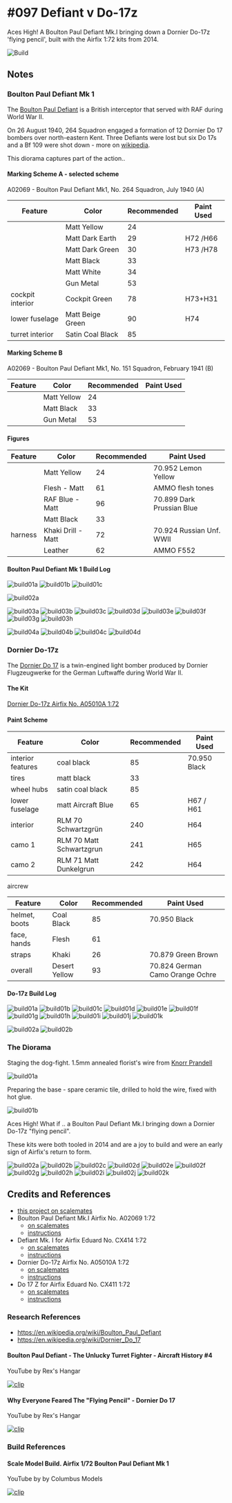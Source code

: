 # #097 Defiant v Do-17z

Aces High! A Boulton Paul Defiant Mk.I bringing down a Dornier Do-17z 'flying pencil', built with the Airfix 1:72 kits from 2014.

![Build](./assets/DefiantMkIvDo17z_build.jpg?raw=true)

## Notes

### Boulton Paul Defiant Mk 1

The [Boulton Paul Defiant](https://en.wikipedia.org/wiki/Boulton_Paul_Defiant) is a British interceptor that served with RAF during World War II.

On 26 August 1940, 264 Squadron engaged a formation of 12 Dornier Do 17 bombers over north-eastern Kent.
Three Defiants were lost but six Do 17s and a Bf 109 were shot down - more on [wikipedia](https://en.wikipedia.org/wiki/Boulton_Paul_Defiant#Air_combat).

This diorama captures part of the action..

#### Marking Scheme A - selected scheme

A02069 - Boulton Paul Defiant Mk1, No. 264 Squadron, July 1940 (A)

| Feature               | Color                | Recommended | Paint Used |
|-----------------------|----------------------|-------------|------------|
|                       | Matt Yellow          | 24            |          |
|                       | Matt Dark Earth      | 29            | H72 /H66  |
|                       | Matt Dark Green      | 30            | H73 /H78  |
|                       | Matt Black           | 33            |          |
|                       | Matt White           | 34            |          |
|                       | Gun Metal            | 53            |          |
| cockpit interior      | Cockpit Green        | 78            | H73+H31  |
| lower fuselage        | Matt Beige Green     | 90            | H74      |
| turret interior       | Satin Coal Black     | 85            |          |

#### Marking Scheme B

A02069 - Boulton Paul Defiant Mk1, No. 151 Squadron, February 1941 (B)

| Feature               | Color                | Recommended | Paint Used |
|-----------------------|----------------------|-------------|------------|
|                       | Matt Yellow          | 24  | |
|                       | Matt Black           | 33  | |
|                       | Gun Metal            | 53  | |

#### Figures

| Feature               | Color                | Recommended | Paint Used |
|-----------------------|----------------------|-------------|------------|
|                       | Matt Yellow          | 24          | 70.952 Lemon Yellow |
|                       | Flesh - Matt         | 61          | AMMO flesh tones  |
|                       | RAF Blue - Matt      | 96          | 70.899 Dark Prussian Blue |
|                       | Matt Black           | 33          | |
| harness               | Khaki Drill - Matt   | 72          | 70.924 Russian Unf. WWII |
|                       | Leather              | 62          | AMMO F552 |

#### Boulton Paul Defiant Mk 1 Build Log

![build01a](./assets/defiant/build01a.jpg?raw=true)
![build01b](./assets/defiant/build01b.jpg?raw=true)
![build01c](./assets/defiant/build01c.jpg?raw=true)

![build02a](./assets/defiant/build01a.jpg?raw=true)

![build03a](./assets/defiant/build03a.jpg?raw=true)
![build03b](./assets/defiant/build03b.jpg?raw=true)
![build03c](./assets/defiant/build03c.jpg?raw=true)
![build03d](./assets/defiant/build03d.jpg?raw=true)
![build03e](./assets/defiant/build03e.jpg?raw=true)
![build03f](./assets/defiant/build03f.jpg?raw=true)
![build03g](./assets/defiant/build03g.jpg?raw=true)
![build03h](./assets/defiant/build03h.jpg?raw=true)

![build04a](./assets/defiant/build04a.jpg?raw=true)
![build04b](./assets/defiant/build04b.jpg?raw=true)
![build04c](./assets/defiant/build04c.jpg?raw=true)
![build04d](./assets/defiant/build04d.jpg?raw=true)

### Dornier Do-17z

The [Dornier Do 17](https://en.wikipedia.org/wiki/Dornier_Do_17) is a twin-engined light bomber produced by Dornier Flugzeugwerke for the German Luftwaffe during World War II.

#### The Kit

[Dornier Do-17z Airfix No. A05010A 1:72](https://www.scalemates.com/kits/airfix-a05010a-dornier-do-17z--1396804)

#### Paint Scheme

| Feature               | Color                    | Recommended | Paint Used   |
|-----------------------|--------------------------|-------------|--------------|
| interior features     | coal black               | 85          | 70.950 Black |
| tires                 | matt black               | 33          |              |
| wheel hubs            | satin coal black         | 85          |              |
| lower fuselage        | matt Aircraft Blue       | 65          | H67 / H61    |
| interior              | RLM 70 Schwartzgrün      | 240         | H64          |
| camo 1                | RLM 70 Matt Schwartzgrun | 241         | H65          |
| camo 2                | RLM 71 Matt Dunkelgrun   | 242         | H64          |

aircrew

| Feature               | Color                | Recommended | Paint Used |
|-----------------------|----------------------|-------------|------------|
| helmet, boots         | Coal Black           |  85           | 70.950 Black           |
| face, hands           | Flesh                |  61           |            |
| straps                | Khaki                |  26           | 70.879 Green Brown           |
| overall               | Desert Yellow        |  93           | 70.824 German Camo Orange Ochre           |

#### Do-17z Build Log

![build01a](./assets/do17z/build01a.jpg?raw=true)
![build01b](./assets/do17z/build01b.jpg?raw=true)
![build01c](./assets/do17z/build01c.jpg?raw=true)
![build01d](./assets/do17z/build01d.jpg?raw=true)
![build01e](./assets/do17z/build01e.jpg?raw=true)
![build01f](./assets/do17z/build01f.jpg?raw=true)
![build01g](./assets/do17z/build01g.jpg?raw=true)
![build01h](./assets/do17z/build01h.jpg?raw=true)
![build01i](./assets/do17z/build01i.jpg?raw=true)
![build01j](./assets/do17z/build01j.jpg?raw=true)
![build01k](./assets/do17z/build01k.jpg?raw=true)

![build02a](./assets/do17z/build02a.jpg?raw=true)
![build02b](./assets/do17z/build02b.jpg?raw=true)

### The Diorama

Staging the dog-fight. 1.5mm annealed florist's wire from [Knorr Prandell](https://www.knorrprandell.com)

![build01a](./assets/dio/build01a.jpg?raw=true)

Preparing the base - spare ceramic tile, drilled to hold the wire, fixed with hot glue.

![build01b](./assets/dio/build01b.jpg?raw=true)

Aces High! What if .. a Boulton Paul Defiant Mk.I bringing down a Dornier Do-17z "flying pencil".

These kits were both tooled in 2014 and are a joy to build and were an early sign of Airfix's return to form.

![build02a](./assets/dio/build02a.jpg?raw=true)
![build02b](./assets/dio/build02b.jpg?raw=true)
![build02c](./assets/dio/build02c.jpg?raw=true)
![build02d](./assets/dio/build02d.jpg?raw=true)
![build02e](./assets/dio/build02e.jpg?raw=true)
![build02f](./assets/dio/build02f.jpg?raw=true)
![build02g](./assets/dio/build02g.jpg?raw=true)
![build02h](./assets/dio/build02h.jpg?raw=true)
![build02i](./assets/dio/build02i.jpg?raw=true)
![build02j](./assets/dio/build02j.jpg?raw=true)
![build02k](./assets/dio/build02k.jpg?raw=true)

## Credits and References

* [this project on scalemates](https://www.scalemates.com/profiles/mate.php?id=74137&p=projects&project=140044)
* Boulton Paul Defiant Mk.I Airfix No. A02069 1:72
    * [on scalemates](https://www.scalemates.com/kits/airfix-a02069-boulton-paul-defiant-mki--636182)
    * [instructions](./assets/A02069-instructions.pdf)
* Defiant Mk. I for Airfix Eduard No. CX414 1:72
    * [on scalemates](https://www.scalemates.com/kits/eduard-cx414-defiant-mk-i--943106)
    * [instructions](./assets/CX414-instructions.pdf)
* Dornier Do-17z Airfix No. A05010A 1:72
    * [on scalemates](https://www.scalemates.com/kits/airfix-a05010a-dornier-do-17z--1396804)
    * [instructions](./assets/A05010A-instructions.pdf)
* Do 17 Z for Airfix Eduard No. CX411 1:72
    * [on scalemates](https://www.scalemates.com/kits/eduard-cx411-do-17-z--940535)
    * [instructions](./assets/CX411-instructions.pdf)

### Research References

* <https://en.wikipedia.org/wiki/Boulton_Paul_Defiant>
* <https://en.wikipedia.org/wiki/Dornier_Do_17>

#### Boulton Paul Defiant - The Unlucky Turret Fighter - Aircraft History #4

YouTube by Rex's Hangar

[![clip](https://img.youtube.com/vi/aIKMAujFfiQ/0.jpg)](https://www.youtube.com/watch?v=aIKMAujFfiQ)

#### Why Everyone Feared The "Flying Pencil" - Dornier Do 17

YouTube by Rex's Hangar

[![clip](https://img.youtube.com/vi/grvkSRGIFu8/0.jpg)](https://www.youtube.com/watch?v=grvkSRGIFu8)

### Build References

#### Scale Model Build. Airfix 1/72 Boulton Paul Defiant Mk 1

YouTube by by Columbus Models

[![clip](https://img.youtube.com/vi/7d2_EwJiZz4/0.jpg)](https://www.youtube.com/watch?v=7d2_EwJiZz4)
